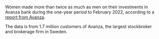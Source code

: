 
Women made more than twice as much as men on their investments in Avanza bank during the one-year period to February 2022, according to a [report from Avanza](https://investors.avanza.se/media/press/2022/kvinnor-investerar-dubbelt-sa-bra-som-man/).

The data is from 1.7 million customers of Avanza, the largest stockbroker and brokerage firm in Sweden.
